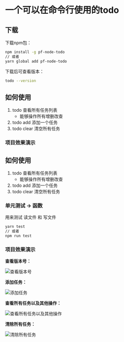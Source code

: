 # 一个可以在命令行使用的todo
## 下载
下载npm包：
```bash
npm install -g pf-node-todo
// 或者
yarn global add pf-node-todo
```
下载后可查看版本：
```bash
todo --version 
```
## 如何使用
1. todo   查看所有任务列表
    - 能够操作所有增删改查
2. todo add <taskName> 添加一个任务
3. todo clear 清空所有任务

### 项目效果演示
## 如何使用
1. todo   查看所有任务列表
    - 能够操作所有增删改查
2. todo add <taskName> 添加一个任务
3. todo clear 清空所有任务

### 单元测试 -> 函数
用来测试 读文件 和  写文件
```bash
yarn test 
// 或者
npm run test
```
### 项目效果演示

**查看版本号：**

![查看版本号](https://p6-juejin.byteimg.com/tos-cn-i-k3u1fbpfcp/bab9bb41e5204dd4b9ed6fa2c7bd76c2~tplv-k3u1fbpfcp-watermark.image)

**添加任务：**

![添加任务](https://p9-juejin.byteimg.com/tos-cn-i-k3u1fbpfcp/780644345fff4376a24a2f5593346e22~tplv-k3u1fbpfcp-watermark.image)

**查看所有任务以及其他操作：**

![查看所有任务以及其他操作](https://p9-juejin.byteimg.com/tos-cn-i-k3u1fbpfcp/733c3370922943fa93a209d7d7ea37fe~tplv-k3u1fbpfcp-watermark.image)

**清除所有任务：**

![清除所有任务](https://p9-juejin.byteimg.com/tos-cn-i-k3u1fbpfcp/a95f298a56ad4452a95faff64507d472~tplv-k3u1fbpfcp-watermark.image)
